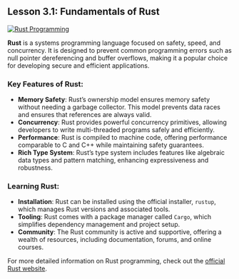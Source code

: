 ## Lesson 3.1: **Fundamentals of Rust**
[![Rust Programming](https://img.youtube.com/vi/5C_HPTJg5ek/hqdefault.jpg)](https://www.youtube.com/watch?v=5C_HPTJg5ek)

**Rust** is a systems programming language focused on safety, speed, and concurrency. It is designed to prevent common programming errors such as null pointer dereferencing and buffer overflows, making it a popular choice for developing secure and efficient applications.

### Key Features of Rust:
- **Memory Safety**: Rust’s ownership model ensures memory safety without needing a garbage collector. This model prevents data races and ensures that references are always valid.
- **Concurrency**: Rust provides powerful concurrency primitives, allowing developers to write multi-threaded programs safely and efficiently.
- **Performance**: Rust is compiled to machine code, offering performance comparable to C and C++ while maintaining safety guarantees.
- **Rich Type System**: Rust’s type system includes features like algebraic data types and pattern matching, enhancing expressiveness and robustness.

### Learning Rust:
- **Installation**: Rust can be installed using the official installer, `rustup`, which manages Rust versions and associated tools.
- **Tooling**: Rust comes with a package manager called `Cargo`, which simplifies dependency management and project setup.
- **Community**: The Rust community is active and supportive, offering a wealth of resources, including documentation, forums, and online courses.

For more detailed information on Rust programming, check out the [official Rust website](https://www.rust-lang.org/).
